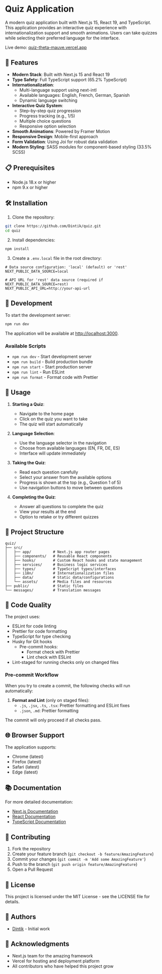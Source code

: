 # Quiz Application

A modern quiz application built with Next.js 15, React 19, and TypeScript. This application provides an interactive quiz experience with internationalization support and smooth animations. Users can take quizzes while selecting their preferred language for the interface.

Live demo: [quiz-theta-mauve.vercel.app](https://quiz-theta-mauve.vercel.app)

## 🚀 Features

- **Modern Stack**: Built with Next.js 15 and React 19
- **Type Safety**: Full TypeScript support (65.2% TypeScript)
- **Internationalization**:
  - Multi-language support using next-intl
  - Available languages: English, French, German, Spanish
  - Dynamic language switching
- **Interactive Quiz System**:
  - Step-by-step quiz progression
  - Progress tracking (e.g., 1/5)
  - Multiple choice questions
  - Responsive option selection
- **Smooth Animations**: Powered by Framer Motion
- **Responsive Design**: Mobile-first approach
- **Form Validation**: Using Joi for robust data validation
- **Modern Styling**: SASS modules for component-based styling (33.5% SCSS)

## 📋 Prerequisites

- Node.js 18.x or higher
- npm 9.x or higher

## 🛠️ Installation

1. Clone the repository:

```bash
git clone https://github.com/Dintik/quiz.git
cd quiz
```

2. Install dependencies:

```bash
npm install
```

3. Create a `.env.local` file in the root directory:

```env
# Data source configuration: 'local' (default) or 'rest'
NEXT_PUBLIC_DATA_SOURCE=local

# API URL for 'rest' data source (required if NEXT_PUBLIC_DATA_SOURCE=rest)
NEXT_PUBLIC_API_URL=http://your-api-url
```

## 🚀 Development

To start the development server:

```bash
npm run dev
```

The application will be available at [http://localhost:3000](http://localhost:3000).

### Available Scripts

- `npm run dev` - Start development server
- `npm run build` - Build production bundle
- `npm run start` - Start production server
- `npm run lint` - Run ESLint
- `npm run format` - Format code with Prettier

## 📱 Usage

1. **Starting a Quiz**:

   - Navigate to the home page
   - Click on the quiz you want to take
   - The quiz will start automatically

2. **Language Selection**:

   - Use the language selector in the navigation
   - Choose from available languages (EN, FR, DE, ES)
   - Interface will update immediately

3. **Taking the Quiz**:

   - Read each question carefully
   - Select your answer from the available options
   - Progress is shown at the top (e.g., Question 1 of 5)
   - Use navigation buttons to move between questions

4. **Completing the Quiz**:
   - Answer all questions to complete the quiz
   - View your results at the end
   - Option to retake or try different quizzes

## 📁 Project Structure

```
quiz/
├── src/
│   ├── app/          # Next.js app router pages
│   ├── components/   # Reusable React components
│   ├── hooks/        # Custom React hooks and state management
│   ├── services/     # Business logic services
│   ├── types/        # TypeScript types/interfaces
│   ├── i18n/         # Internationalization files
│   ├── data/         # Static data/configurations
│   └── assets/       # Media files and resources
├── public/           # Static files
└── messages/         # Translation messages
```

## 🧪 Code Quality

The project uses:

- ESLint for code linting
- Prettier for code formatting
- TypeScript for type checking
- Husky for Git hooks
  - Pre-commit hooks:
    - Format check with Prettier
    - Lint check with ESLint
- Lint-staged for running checks only on changed files

### Pre-commit Workflow

When you try to create a commit, the following checks will run automatically:

1. **Format and Lint** (only on staged files):
   - `.js`, `.jsx`, `.ts`, `.tsx`: Prettier formatting and ESLint fixes
   - `.json`, `.md`: Prettier formatting

The commit will only proceed if all checks pass.

## 🌐 Browser Support

The application supports:

- Chrome (latest)
- Firefox (latest)
- Safari (latest)
- Edge (latest)

## 📚 Documentation

For more detailed documentation:

- [Next.js Documentation](https://nextjs.org/docs)
- [React Documentation](https://react.dev)
- [TypeScript Documentation](https://www.typescriptlang.org/docs)

## 🤝 Contributing

1. Fork the repository
2. Create your feature branch (`git checkout -b feature/AmazingFeature`)
3. Commit your changes (`git commit -m 'Add some AmazingFeature'`)
4. Push to the branch (`git push origin feature/AmazingFeature`)
5. Open a Pull Request

## 📄 License

This project is licensed under the MIT License - see the LICENSE file for details.

## 👥 Authors

- [Dintik](https://github.com/Dintik) - Initial work

## 🙏 Acknowledgments

- Next.js team for the amazing framework
- Vercel for hosting and deployment platform
- All contributors who have helped this project grow
